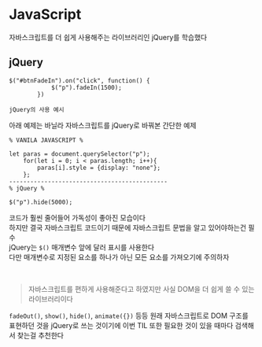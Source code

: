 # JavaScript
자바스크립트를 더 쉽게 사용해주는 라이브러리인 jQuery를 학습했다

## jQuery
```
$("#btnFadeIn").on("click", function() {
            $("p").fadeIn(1500);
        })

jQuery의 사용 예시
```
아래 예제는 바닐라 자바스크립트를 jQuery로 바꿔본 간단한 예제<br>
```
% VANILA JAVASCRIPT %

let paras = document.querySelector("p");
    for(let i = 0; i < paras.length; i++){
        paras[i].style = {display: "none"};
    };
---------------------------------------------
% jQuery %

$("p").hide(5000);

```
코드가 훨씬 줄어들어 가독성이 좋아진 모습이다<br>
하지만 결국 자바스크립트 코드이기 때문에 자바스크립트 문법을 알고 있어야하는건 필수<br>
jQuery는 `$()` 매개변수 앞에 달러 표시를 사용한다<br>
다만 매개변수로 지정된 요소를 하나가 아닌 모든 요소를 가져오기에 주의하자<br>

<br>

> 자바스크립트를 편하게 사용해준다고 하였지만 사실 DOM을 더 쉽게 쓸 수 있는 라이브러리이다<br>

`fadeOut()`, `show()`, `hide()`, `animate({})` 등등 원래 자바스크립트로 DOM 구조를<br> 
표현하던 것을 jQuery로 쓰는 것이기에 이번 TIL 또한 필요한 것이 있을 때마다 검색해서 찾는걸 추천한다<br>




